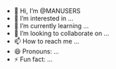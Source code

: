 - 👋 Hi, I’m @MANUSERS
- 👀 I’m interested in ...
- 🌱 I’m currently learning ...
- 💞️ I’m looking to collaborate on ...
- 📫 How to reach me ...
- 😄 Pronouns: ...
- ⚡ Fun fact: ...

<!---
MANUSERS/MANUSERS is a ✨ special ✨ repository because its `README.md` (this file) appears on your GitHub profile.
You can click the Preview link to take a look at your changes.
--->
